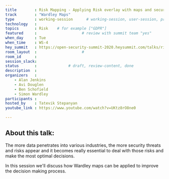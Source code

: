 ```yaml
---
title        : Risk Mapping - Applying Risk overlay with maps and security decision making
track        : "Wardley Maps"
type         : working-session      # working-session, user-session, product-session
technology   :
topics       : Risk    # for example ["GDPR"]
featured     :                    # review with summit team "yes"
when_day     : Tue
when_time    : WS-4
hey_summit   : https://open-security-summit-2020.heysummit.com/talks/risk-mapping-applying-risk-overlay-with-maps-and-security-decision-making/
room_layout  :                    #
room_id      : 
session_slack: 
status       :              # draft, review-content, done
description  :
organizers   :
    - Alan Jenkins
    - Avi Douglen
    - Ben Schofield
    - Simon Wardley
participants :
hosted_by    : Tatevik Stepanyan
youtube_link : https://www.youtube.com/watch?v=UKtz8rO8ne0
    
---
```


## About this talk: 
The more data penetrates into various industries, the more security threats and risks appear and it becomes really essential to deal with those risks and make the most optimal decisions. 

In this session we'll discuss how Wardley maps can be applied to improve the decision making process.

